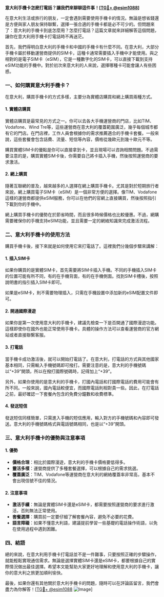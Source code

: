 **意大利手機卡怎麽打電話？讓我們來聊聊這件事！[[TG💪+ @esim1088](https://t.me/s/esim1088)]**

在意大利生活或旅行的朋友，一定會遇到需要使用手機卡的情況。無論是想省錢還是方便與家人朋友保持聯繫，選擇一張合適的手機卡都是必不可少的。但問題來了：意大利的手機卡到底怎麼用？怎麼打電話？這篇文章就來詳細解答這個問題，讓你在意大利用手機卡打電話時不再迷茫。

首先，我們得明白意大利的手機卡和中國的手機卡有什麼不同。在意大利，大部分手機卡屬於移動運營商提供的SIM卡，這種卡通常需要插入手機中才能使用。與之相對的是電子SIM卡（eSIM），它是一種數字化的SIM卡，可以直接下載到支持eSIM功能的手機中。對於初次來意大利的人來說，選擇哪種卡可能會讓人有些困惑。

### **一、如何購買意大利手機卡？**

在意大利，購買手機卡的方式多樣，主要分為實體店購買和網上購買兩種方式。

#### **1. 實體店購買**
實體店購買是最常見的方式之一。你可以去各大手機運營商的門店，比如TIM、Vodafone、Wind Tre等，這些運營商在意大利的覆蓋範圍廣泛，幾乎每個城市都有它的門店。在門店裡，工作人員會根據你的需求推薦適合的手機卡套餐。一般來說，這些套餐會包含話費、流量、短信等內容，價格從幾歐元到幾十歐元不等。

購買實體SIM卡的優點是你可以直接拿到卡，並且現場可以咨詢相關問題。不過需要注意的是，購買實體SIM卡後，你需要自己將卡插入手機，然後按照運營商的要求激活。

#### **2. 網上購買**
隨著互聯網的普及，越來越多的人選擇在網上購買手機卡。尤其是對於短期旅行者來說，網上購買電子SIM卡（eSIM）是一個非常方便的選擇。像TIM、Vodafone這樣的運營商都提供eSIM服務，你可以在他們的官網上直接購買，然後按照指引下載到你的手機中。

網上購買手機卡的優勢在於節省時間，而且很多時候價格也比較優惠。不過，網購需要確保你的手機支持eSIM功能，並且需要一定的網絡知識來完成激活流程。

### **二、意大利手機卡的使用方法**

購買手機卡後，接下來就是如何使用它來打電話了。這裡我們分幾個步驟來講解：

#### **1. 插入SIM卡**
如果你購買的是實體SIM卡，首先需要將SIM卡插入手機。不同的手機插入SIM卡的位置可能有所不同，有的在手機背面，有的在手機側面。找到SIM卡槽後，按照說明書的指引插入SIM卡即可。

如果是eSIM卡，則不需要物理插入，只需在手機設置中添加新的eSIM配置文件即可。

#### **2. 開通國際漫遊**
如果你是第一次使用意大利的手機卡，建議先檢查一下是否開通了國際漫遊功能。這樣即使你在國外也能正常使用手機卡。具體的操作方法可以查看運營商的官方網站或者直接聯繫客服。

#### **3. 打電話**
當手機卡成功激活後，就可以開始打電話了。在意大利，打電話的方式與其他國家基本相同，只需輸入手機號碼即可撥打。需要注意的是，意大利的手機號碼以“+39”開頭，所以在撥打國際號碼時，記得加上“+39”。

另外，如果你使用的是意大利的手機卡，打國內電話和打國際電話的費用可能會有所不同。一般來說，國內電話較便宜，而國際電話則相對貴一些。因此，在打電話之前，最好確認一下套餐內包含的免費分鐘數和收費標準。

#### **4. 發送短信**
發送短信同樣簡單，只需進入手機的短信應用，輸入對方的手機號碼和內容即可發送。意大利的手機號碼格式與電話號碼相同，也是以“+39”開頭。

### **三、意大利手機卡的優勢與注意事項**

#### **1. 優勢**
- **價格合理**：相比於國際漫遊，意大利的手機卡價格要低得多。
- **靈活多樣**：運營商提供了多種套餐選擇，可以根據自己的需求挑選。
- **覆蓋廣泛**：TIM、Vodafone等運營商在意大利的網絡覆蓋率非常高，基本不會出現信號不佳的情況。

#### **2. 注意事項**
- **激活手續**：無論是實體SIM卡還是eSIM卡，都需要按照運營商的要求進行激活，否則無法正常使用。
- **套餐選擇**：購買前一定要仔細了解套餐內容，避免不必要的花費。
- **語言障礙**：如果不懂意大利語，建議提前學習一些基礎的電話操作術語，以免在使用過程中遇到困難。

### **四、結語**

總的來說，在意大利用手機卡打電話並不是一件難事，只要按照正確的步驟操作，就能輕鬆實現通信需求。無論是選擇實體SIM卡還是eSIM卡，都要根據自己的實際情況做出最佳選擇。希望本文能幫助大家更好地理解和使用意大利的手機卡，讓你的意大利之旅更加順利愉快。

最後，如果你還有其他關於意大利手機卡的問題，隨時可以在評論區留言，我們會盡力為你解答！[[TG💪+ @esim1088](https://t.me/s/esim1088) ![Image](https://i.postimg.cc/4NQfJmqS/Snipaste-2025-05-13-00-14-12.png)]